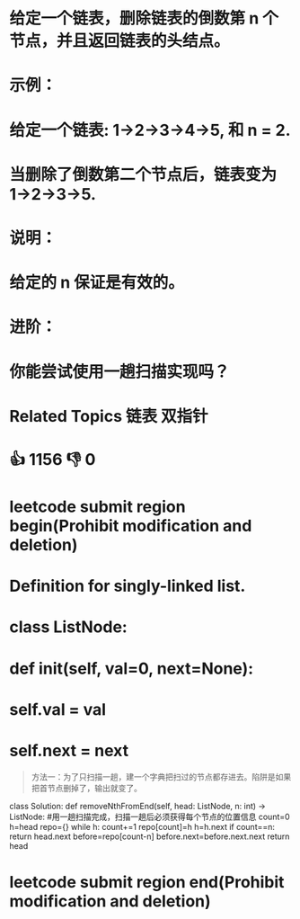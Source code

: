   # 给定一个链表，删除链表的倒数第 n 个节点，并且返回链表的头结点。 
  # 
  #  示例： 
  # 
  #  给定一个链表: 1->2->3->4->5, 和 n = 2.
  # 
  # 当删除了倒数第二个节点后，链表变为 1->2->3->5.
  #  
  # 
  #  说明： 
  # 
  #  给定的 n 保证是有效的。 
  # 
  #  进阶： 
  # 
  #  你能尝试使用一趟扫描实现吗？ 
  #  Related Topics 链表 双指针 
  #  👍 1156 👎 0


  # leetcode submit region begin(Prohibit modification and deletion)
  # Definition for singly-linked list.
  # class ListNode:
  #     def __init__(self, val=0, next=None):
  #         self.val = val
  #         self.next = next
  
>方法一：为了只扫描一趟，建一个字典把扫过的节点都存进去。陷阱是如果把首节点删掉了，输出就变了。

  class Solution:
      def removeNthFromEnd(self, head: ListNode, n: int) -> ListNode:
          #用一趟扫描完成，扫描一趟后必须获得每个节点的位置信息
          count=0
          h=head
          repo={}
          while h:
              count+=1
              repo[count]=h
              h=h.next
          if count==n:
              return head.next
          before=repo[count-n]
          before.next=before.next.next
          return head

  # leetcode submit region end(Prohibit modification and deletion)
